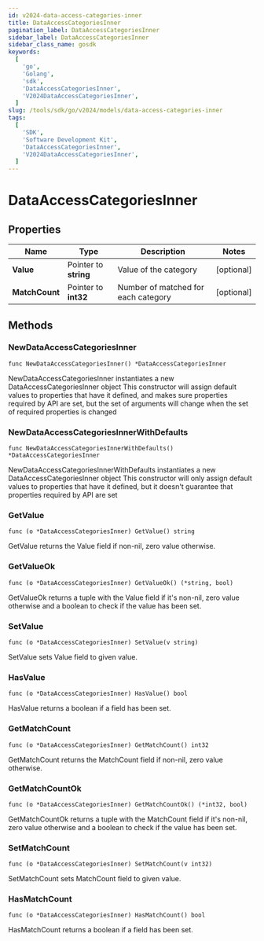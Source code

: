 ```yaml
---
id: v2024-data-access-categories-inner
title: DataAccessCategoriesInner
pagination_label: DataAccessCategoriesInner
sidebar_label: DataAccessCategoriesInner
sidebar_class_name: gosdk
keywords:
  [
    'go',
    'Golang',
    'sdk',
    'DataAccessCategoriesInner',
    'V2024DataAccessCategoriesInner',
  ]
slug: /tools/sdk/go/v2024/models/data-access-categories-inner
tags:
  [
    'SDK',
    'Software Development Kit',
    'DataAccessCategoriesInner',
    'V2024DataAccessCategoriesInner',
  ]
---
```


# DataAccessCategoriesInner

## Properties

| Name | Type | Description | Notes |
| --- | --- | --- | --- |
| **Value** | Pointer to **string** | Value of the category | [optional] |
| **MatchCount** | Pointer to **int32** | Number of matched for each category | [optional] |

## Methods

### NewDataAccessCategoriesInner

`func NewDataAccessCategoriesInner() *DataAccessCategoriesInner`

NewDataAccessCategoriesInner instantiates a new DataAccessCategoriesInner object This constructor will assign default values to properties that have it defined, and makes sure properties required by API are set, but the set of arguments will change when the set of required properties is changed

### NewDataAccessCategoriesInnerWithDefaults

`func NewDataAccessCategoriesInnerWithDefaults() *DataAccessCategoriesInner`

NewDataAccessCategoriesInnerWithDefaults instantiates a new DataAccessCategoriesInner object This constructor will only assign default values to properties that have it defined, but it doesn't guarantee that properties required by API are set

### GetValue

`func (o *DataAccessCategoriesInner) GetValue() string`

GetValue returns the Value field if non-nil, zero value otherwise.

### GetValueOk

`func (o *DataAccessCategoriesInner) GetValueOk() (*string, bool)`

GetValueOk returns a tuple with the Value field if it's non-nil, zero value otherwise and a boolean to check if the value has been set.

### SetValue

`func (o *DataAccessCategoriesInner) SetValue(v string)`

SetValue sets Value field to given value.

### HasValue

`func (o *DataAccessCategoriesInner) HasValue() bool`

HasValue returns a boolean if a field has been set.

### GetMatchCount

`func (o *DataAccessCategoriesInner) GetMatchCount() int32`

GetMatchCount returns the MatchCount field if non-nil, zero value otherwise.

### GetMatchCountOk

`func (o *DataAccessCategoriesInner) GetMatchCountOk() (*int32, bool)`

GetMatchCountOk returns a tuple with the MatchCount field if it's non-nil, zero value otherwise and a boolean to check if the value has been set.

### SetMatchCount

`func (o *DataAccessCategoriesInner) SetMatchCount(v int32)`

SetMatchCount sets MatchCount field to given value.

### HasMatchCount

`func (o *DataAccessCategoriesInner) HasMatchCount() bool`

HasMatchCount returns a boolean if a field has been set.
